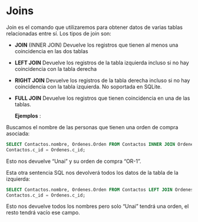 # Joins

Join es el comando que utilizaremos para obtener datos de varias tablas relacionadas entre sí. Los tipos de join son:

* **JOIN** \(INNER JOIN\) Devuelve los registros que tienen al menos una coincidencia en las dos tablas
* **LEFT JOIN** Devuelve los registros de la tabla izquierda incluso si no hay coincidencia con la tabla derecha
* **RIGHT JOIN** Devuelve los registros de la tabla derecha incluso si no hay coincidencia con la tabla izquierda. No soportada en SQLite.
* **FULL JOIN** Devuelve los registros que tienen coincidencia en una de las tablas.

  **Ejemplos** :

Buscamos el nombre de las personas que tienen una orden de compra asociada:

```sql
SELECT Contactos.nombre, Ordenes.Orden FROM Contactos INNER JOIN Ordenes ON
Contactos.c_id = Ordenes.c_id;
```

Esto nos devuelve “Unai” y su orden de compra “OR-1”.

Esta otra sentencia SQL nos devolverá todos los datos de la tabla de la izquierda:

```sql
SELECT Contactos.nombre, Ordenes.Orden FROM Contactos LEFT JOIN Ordenes ON
Contactos.c_id = Ordenes.c_id;
```

Esto nos devuelve todos los nombres pero solo “Unai” tendrá una orden, el resto tendrá vacío ese campo.


